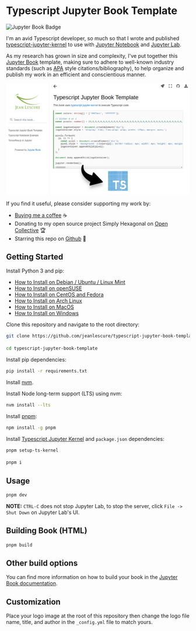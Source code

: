 <!--
```{eval-rst}
:orphan:
```
-->

# Typescript Jupyter Book Template

![Jupyter Book Badge](https://jupyterbook.org/badge.svg)

I'm an avid Typescript developer, so much so that I wrote and published [typescript-jupyter-kernel](https://github.com/simplyhexagonal/typescript-jupyter-kernel)
to use with [Jupyter Notebook](https://jupyter-notebook.readthedocs.io/en/stable/) and [Jupyter Lab](https://jupyter.org/).

As my research has grown in size and complexity, I've put together this [Jupyter Book](https://jupyterbook.org/) template,
making sure to adhere to well-known industry standards (such as [APA](https://apastyle.apa.org/style-grammar-guidelines/references/examples/webpage-website-references) style citations/bibliography),
to help organize and publish my work in an efficient and conscientious manner.

![](https://raw.githubusercontent.com/jeanlescure/typescript-jupyter-book-template/main/book/assets/snapshot.png)

If you find it useful, please consider supporting my work by:

- [Buying me a coffee](https://www.buymeacoffee.com/jeanlescure) ☕
- Donating to my open source project Simply Hexagonal on [Open Collective](https://opencollective.com/simplyhexagonal) 🏆
- Starring this repo on [Github](https://github.com/simplyhexagonal/package) 🌟

## Getting Started

Install Python 3 and pip:

- [How to Install on Debian / Ubuntu / Linux Mint](https://realpython.com/installing-python/#how-to-install-on-ubuntu-and-linux-mint)
- [How to Install on openSUSE](https://realpython.com/installing-python/#how-to-install-on-opensuse)
- [How to Install on CentOS and Fedora](https://realpython.com/installing-python/#how-to-install-on-centos-and-fedora)
- [How to Install on Arch Linux](https://realpython.com/installing-python/#how-to-install-on-arch-linux)
- [How to Install on MacOS](https://realpython.com/installing-python/#how-to-install-from-homebrew)
- [How to Install on Windows](https://realpython.com/installing-python/#how-to-install-from-the-full-installer)

Clone this repository and navigate to the root directory:

```sh
git clone https://github.com/jeanlescure/typescript-jupyter-book-template.git

cd typescript-jupyter-book-template
```

Install pip dependencies:

```sh
pip install -r requirements.txt
```

Install [nvm](https://github.com/nvm-sh/nvm#install--update-script).

Install Node long-term support (LTS) using nvm:

```sh
nvm install --lts
```

Install [pnpm](https://pnpm.io/installation#using-npm):

```sh
npm install -g pnpm
```

Install [Typescript Jupyter Kernel](https://github.com/simplyhexagonal/typescript-jupyter-kernel#readme) and `package.json` dependencies:

```sh
pnpm setup-ts-kernel

pnpm i
```

## Usage

```sh
pnpm dev
```

**NOTE:** `CTRL-C` does not stop Jupyter Lab, to stop the server, click `File -> Shut Down` on Jupyter Lab's UI.

## Building Book (HTML)

```sh
pnpm build
```

## Other build options

You can find more information on how to build your book in the [Jupyter Book documentation](https://jupyterbook.org/basics/build.html).

## Customization

Place your logo image at the root of this repository then change the logo file name, title, and
author in the `_config.yml` file to match yours.
